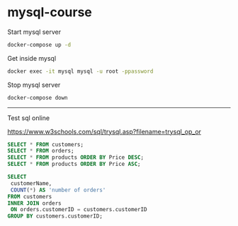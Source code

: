 # mysql-course

Start mysql server
```bash
docker-compose up -d
```

Get inside mysql 
```bash
docker exec -it mysql mysql -u root -ppassword
```

Stop mysql server
```bash
docker-compose down
```
---

Test sql online

https://www.w3schools.com/sql/trysql.asp?filename=trysql_op_or

```sql
SELECT * FROM customers;
SELECT * FROM orders;
SELECT * FROM products ORDER BY Price DESC;
SELECT * FROM products ORDER BY Price ASC;
```
```sql
SELECT 
 customerName,
 COUNT(*) AS 'number of orders'
FROM customers
INNER JOIN orders
 ON orders.customerID = customers.customerID
GROUP BY customers.customerID;
```
